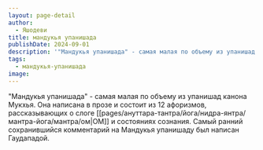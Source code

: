 ```yaml
---
layout: page-detail
author:
  - Яшодеви
title: мандукья упанишада
publishDate: 2024-09-01
description: '"Мандукья упанишада" - самая малая по объему из упанишад канона Мукхья. Она написана в прозе и состоит из 12 афоризмов, рассказывающих о слоге ОМ и состояниях сознания. Самый ранний сохранившийся комментарий на Мандукья упанишаду был написан Гаудападой.'
tags:
  - мандукья-упанишада
image:
---
```

"Мандукья упанишада" - самая малая по объему из упанишад канона Мукхья. Она написана в прозе и состоит из 12 афоризмов, рассказывающих о слоге [[pages/ануттара-тантра/йога/нидра-янтра/мантра-йога/мантра/ом|ОМ]] и состояниях сознания. Самый ранний сохранившийся комментарий на Мандукья упанишаду был написан Гаудападой.


